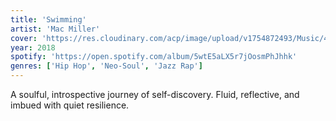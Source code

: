 ```yaml
---
title: 'Swimming'
artist: 'Mac Miller'
cover: 'https://res.cloudinary.com/acp/image/upload/v1754872493/Music/4a903597-9015-46f5-8dea-fc00da42ab6b.png'
year: 2018
spotify: 'https://open.spotify.com/album/5wtE5aLX5r7jOosmPhJhhk'
genres: ['Hip Hop', 'Neo-Soul', 'Jazz Rap']
---
```


A soulful, introspective journey of self-discovery. Fluid, reflective, and imbued with quiet resilience.
